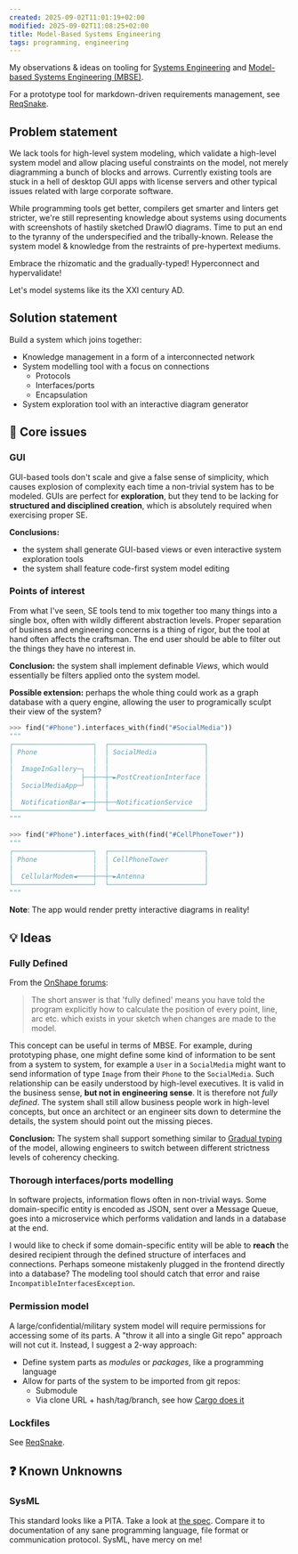 ```yaml
---
created: 2025-09-02T11:01:19+02:00
modified: 2025-09-02T11:08:25+02:00
title: Model-Based Systems Engineering
tags: programming, engineering
---
```


My observations & ideas on tooling for [Systems Engineering](https://en.wikipedia.org/wiki/Systems_engineering)
and [Model-based Systems Engineering (MBSE)](https://en.wikipedia.org/wiki/Model-based_systems_engineering).

For a prototype tool for markdown-driven requirements management, see
[ReqSnake](/reqsnake).

## Problem statement

We lack tools for high-level system modeling, which validate a high-level system
model and allow placing useful constraints on the model, not merely diagramming
a bunch of blocks and arrows. Currently existing tools are stuck in a hell of
desktop GUI apps with license servers and other typical issues related with
large corporate software.

While programming tools get better, compilers get smarter and linters get
stricter, we're still representing knowledge about systems using documents
with screenshots of hastily sketched DrawIO diagrams. Time to put an end
to the tyranny of the underspecified and the tribally-known. Release the system
model & knowledge from the restraints of pre-hypertext mediums.

Embrace the rhizomatic and the gradually-typed! Hyperconnect and hypervalidate!

Let's model systems like its the XXI century AD.

## Solution statement

Build a system which joins together:

- Knowledge management in a form of a interconnected network
- System modelling tool with a focus on connections
  - Protocols
  - Interfaces/ports
  - Encapsulation
- System exploration tool with an interactive diagram generator

## 💢 Core issues

### GUI

GUI-based tools don't scale and give a false sense of simplicity, which causes
explosion of complexity each time a non-trivial system has to be modeled. GUIs
are perfect for **exploration**, but they tend to be lacking for **structured
and disciplined creation**, which is absolutely required when exercising proper
SE.

**Conclusions:**

- the system shall generate GUI-based views or even interactive system
  exploration tools
- the system shall feature code-first system model editing

### Points of interest

From what I've seen, SE tools tend to mix together too many things into a
single box, often with wildly different abstraction levels. Proper separation
of business and engineering concerns is a thing of rigor, but the tool at hand
often affects the craftsman. The end user should be able to filter out the
things they have no interest in.

**Conclusion:** the system shall implement definable _Views_, which would
essentially be filters applied onto the system model.

**Possible extension:** perhaps the whole thing could work as a graph database
with a query engine, allowing the user to programically sculpt their view of
the system?

```python
>>> find("#Phone").interfaces_with(find("#SocialMedia"))
"""
┌────────────────────┐  ┌────────────────────────┐
│ Phone              │  │ SocialMedia            │
│                    │  │                        │
│  ImageInGallery─┐  │  │                        │
│                 ├──┼──┼─►PostCreationInterface │
│  SocialMediaApp─┘  │  │                        │
│                    │  │                        │
│  NotificationBar◄──┼──┼──NotificationService   │
└────────────────────┘  └────────────────────────┘
"""

>>> find("#Phone").interfaces_with(find("#CellPhoneTower"))
"""
┌────────────────────┐  ┌────────────────────────┐
│ Phone              │  │ CellPhoneTower         │
│                    │  │                        │
│  CellularModem◄────┼──┼─►Antenna               │
└────────────────────┘  └────────────────────────┘
"""
```

**Note**: The app would render pretty interactive diagrams in reality!

## 💡 Ideas

### Fully Defined

From the [OnShape forums](https://forum.onshape.com/discussion/25425/what-does-fully-defined-mean):

> The short answer is that 'fully defined' means you have told the program
> explicitly how to calculate the position of every point, line, arc etc. which
> exists in your sketch when changes are made to the model.

This concept can be useful in terms of MBSE. For example, during prototyping
phase, one might define some kind of information to be sent from a system to
system, for example a `User` in a `SocialMedia` might want to send information
of type `Image` from their `Phone` to the `SocialMedia`. Such relationship can
be easily understood by high-level executives. It is valid in the business
sense, **but not in engineering sense**. It is therefore not _fully defined_.
The system shall still allow business people work in high-level concepts, but
once an architect or an engineer sits down to determine the details, the system
should point out the missing pieces.

**Conclusion:** The system shall support something similar to [Gradual
typing](https://en.wikipedia.org/wiki/Gradual_typing) of the model, allowing
engineers to switch between different strictness levels of coherency checking.

### Thorough interfaces/ports modelling

In software projects, information flows often in non-trivial ways. Some
domain-specific entity is encoded as JSON, sent over a Message Queue, goes into
a microservice which performs validation and lands in a database at the end.

I would like to check if some domain-specific entity will be able to **reach**
the desired recipient through the defined structure of interfaces and
connections. Perhaps someone mistakenly plugged in the frontend directly into a
database? The modeling tool should catch that error and raise
`IncompatibleInterfacesException`.

### Permission model

A large/confidential/military system model will require permissions for
accessing some of its parts. A "throw it all into a single Git repo" approach
will not cut it. Instead, I suggest a 2-way approach:

- Define system parts as _modules_ or _packages_, like a programming language
- Allow for parts of the system to be imported from git repos:
  - Submodule
  - Via clone URL + hash/tag/branch, see how [Cargo does it](https://doc.rust-lang.org/cargo/reference/specifying-dependencies.html)

### Lockfiles

See [ReqSnake](/reqsnake).

## ❓ Known Unknowns

### SysML

This standard looks like a PITA. Take a look at [the spec](https://sysml.org/sysml-specs/).
Compare it to documentation of any sane programming language, file format or
communication protocol. SysML, have mercy on me!
